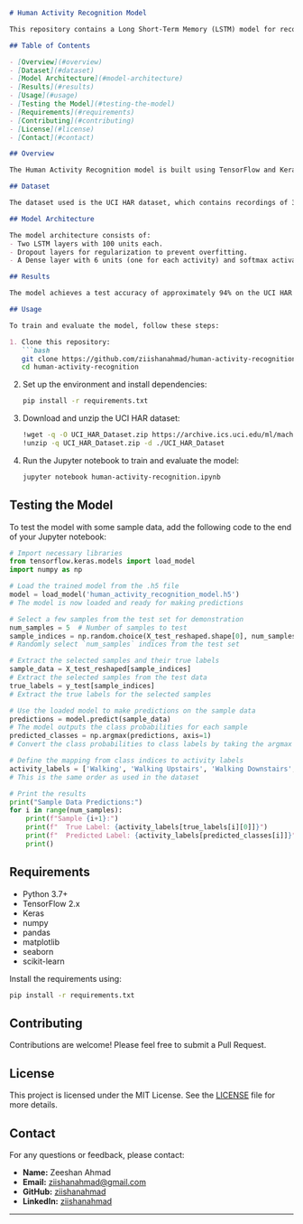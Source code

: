 
```markdown
# Human Activity Recognition Model

This repository contains a Long Short-Term Memory (LSTM) model for recognizing human activities using smartphone sensor data. The model is trained to classify activities into one of six categories: Walking, Walking Upstairs, Walking Downstairs, Sitting, Standing, and Laying.

## Table of Contents

- [Overview](#overview)
- [Dataset](#dataset)
- [Model Architecture](#model-architecture)
- [Results](#results)
- [Usage](#usage)
- [Testing the Model](#testing-the-model)
- [Requirements](#requirements)
- [Contributing](#contributing)
- [License](#license)
- [Contact](#contact)

## Overview

The Human Activity Recognition model is built using TensorFlow and Keras. It uses an LSTM architecture to detect and classify human activities based on data collected from smartphone sensors like accelerometers and gyroscopes.

## Dataset

The dataset used is the UCI HAR dataset, which contains recordings of 30 subjects performing activities of daily living (ADLs) while carrying a waist-mounted smartphone with embedded inertial sensors. The dataset can be downloaded from the [UCI Machine Learning Repository](https://archive.ics.uci.edu/ml/datasets/Human+Activity+Recognition+Using+Smartphones).

## Model Architecture

The model architecture consists of:
- Two LSTM layers with 100 units each.
- Dropout layers for regularization to prevent overfitting.
- A Dense layer with 6 units (one for each activity) and softmax activation for classification.

## Results

The model achieves a test accuracy of approximately 94% on the UCI HAR dataset. Detailed performance metrics can be found in the evaluation section of the notebook.

## Usage

To train and evaluate the model, follow these steps:

1. Clone this repository:
   ```bash
   git clone https://github.com/ziishanahmad/human-activity-recognition.git
   cd human-activity-recognition
   ```

2. Set up the environment and install dependencies:
   ```bash
   pip install -r requirements.txt
   ```

3. Download and unzip the UCI HAR dataset:
   ```bash
   !wget -q -O UCI_HAR_Dataset.zip https://archive.ics.uci.edu/ml/machine-learning-databases/00240/UCI%20HAR%20Dataset.zip
   !unzip -q UCI_HAR_Dataset.zip -d ./UCI_HAR_Dataset
   ```

4. Run the Jupyter notebook to train and evaluate the model:
   ```bash
   jupyter notebook human-activity-recognition.ipynb
   ```

## Testing the Model

To test the model with some sample data, add the following code to the end of your Jupyter notebook:

```python
# Import necessary libraries
from tensorflow.keras.models import load_model
import numpy as np

# Load the trained model from the .h5 file
model = load_model('human_activity_recognition_model.h5')
# The model is now loaded and ready for making predictions

# Select a few samples from the test set for demonstration
num_samples = 5  # Number of samples to test
sample_indices = np.random.choice(X_test_reshaped.shape[0], num_samples, replace=False)
# Randomly select `num_samples` indices from the test set

# Extract the selected samples and their true labels
sample_data = X_test_reshaped[sample_indices]
# Extract the selected samples from the test data
true_labels = y_test[sample_indices]
# Extract the true labels for the selected samples

# Use the loaded model to make predictions on the sample data
predictions = model.predict(sample_data)
# The model outputs the class probabilities for each sample
predicted_classes = np.argmax(predictions, axis=1)
# Convert the class probabilities to class labels by taking the argmax

# Define the mapping from class indices to activity labels
activity_labels = ['Walking', 'Walking Upstairs', 'Walking Downstairs', 'Sitting', 'Standing', 'Laying']
# This is the same order as used in the dataset

# Print the results
print("Sample Data Predictions:")
for i in range(num_samples):
    print(f"Sample {i+1}:")
    print(f"  True Label: {activity_labels[true_labels[i][0]]}")
    print(f"  Predicted Label: {activity_labels[predicted_classes[i]]}")
    print()
```

## Requirements

- Python 3.7+
- TensorFlow 2.x
- Keras
- numpy
- pandas
- matplotlib
- seaborn
- scikit-learn

Install the requirements using:
```bash
pip install -r requirements.txt
```

## Contributing

Contributions are welcome! Please feel free to submit a Pull Request.

## License

This project is licensed under the MIT License. See the [LICENSE](LICENSE) file for more details.

## Contact

For any questions or feedback, please contact:

- **Name:** Zeeshan Ahmad
- **Email:** ziishanahmad@gmail.com
- **GitHub:** [ziishanahmad](https://github.com/ziishanahmad)
- **LinkedIn:** [ziishanahmad](https://www.linkedin.com/in/ziishanahmad/)

---

